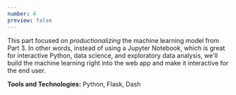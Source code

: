 ```yaml
---
number: 4
preview: false
---
```


This part focused on *productionalizing* the machine learning model from Part 3. In other words, instead of using a Jupyter Notebook, which is great for interactive Python, data science, and exploratory data analysis, we'll build the machine learning right into the web app and make it interactive for the end user.

**Tools and Technologies:** Python, Flask, Dash
